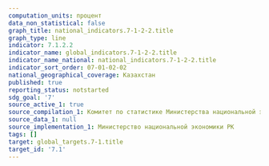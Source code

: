 ```yaml
---
computation_units: процент
data_non_statistical: false
graph_title: national_indicators.7-1-2-2.title
graph_type: line
indicator: 7.1.2.2
indicator_name: global_indicators.7-1-2-2.title
indicator_name_national: national_indicators.7-1-2-2.title
indicator_sort_order: 07-01-02-02
national_geographical_coverage: Казахстан
published: true
reporting_status: notstarted
sdg_goal: '7'
source_active_1: true
source_compilation_1: Комитет по статистике Министерства национальной экономики РК
source_data_1: null
source_implementation_1: Министерство национальной экономики РК
tags: []
target: global_targets.7-1.title
target_id: '7.1'
---
```

